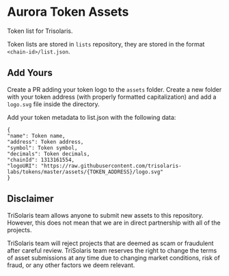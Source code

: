 # Aurora Token Assets

Token list for Trisolaris.

Token lists are stored in `lists` repository, they are stored in the format `<chain-id>/list.json`.

## Add Yours

Create a PR adding your token logo to the `assets` folder. Create a new folder with your token address (with properly formatted capitalization) and add a `logo.svg` file inside the directory.

Add your token metadata to list.json with the following data:

```
{
"name": Token name,
"address": Token address,
"symbol": Token symbol,
"decimals": Token decimals,
"chainId": 1313161554,
"logoURI": "https://raw.githubusercontent.com/trisolaris-labs/tokens/master/assets/{TOKEN_ADDRESS}/logo.svg"
}
```

## Disclaimer

TriSolaris team allows anyone to submit new assets to this repository. However, this does not mean that we are in direct partnership with all of the projects.

TriSolaris team will reject projects that are deemed as scam or fraudulent after careful review. TriSolaris team reserves the right to change the terms of asset submissions at any time due to changing market conditions, risk of fraud, or any other factors we deem relevant.
